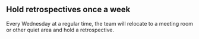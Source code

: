 ## Hold retrospectives once a week

Every Wednesday at a regular time, the team will relocate to a meeting room or
other quiet area and hold a retrospective.
